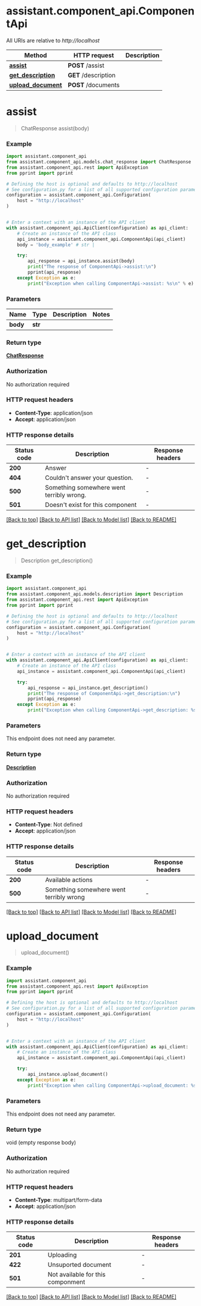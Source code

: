 # assistant.component_api.ComponentApi

All URIs are relative to *http://localhost*

Method | HTTP request | Description
------------- | ------------- | -------------
[**assist**](ComponentApi.md#assist) | **POST** /assist | 
[**get_description**](ComponentApi.md#get_description) | **GET** /description | 
[**upload_document**](ComponentApi.md#upload_document) | **POST** /documents | 


# **assist**
> ChatResponse assist(body)



### Example


```python
import assistant.component_api
from assistant.component_api.models.chat_response import ChatResponse
from assistant.component_api.rest import ApiException
from pprint import pprint

# Defining the host is optional and defaults to http://localhost
# See configuration.py for a list of all supported configuration parameters.
configuration = assistant.component_api.Configuration(
    host = "http://localhost"
)


# Enter a context with an instance of the API client
with assistant.component_api.ApiClient(configuration) as api_client:
    # Create an instance of the API class
    api_instance = assistant.component_api.ComponentApi(api_client)
    body = 'body_example' # str | 

    try:
        api_response = api_instance.assist(body)
        print("The response of ComponentApi->assist:\n")
        pprint(api_response)
    except Exception as e:
        print("Exception when calling ComponentApi->assist: %s\n" % e)
```



### Parameters


Name | Type | Description  | Notes
------------- | ------------- | ------------- | -------------
 **body** | **str**|  | 

### Return type

[**ChatResponse**](ChatResponse.md)

### Authorization

No authorization required

### HTTP request headers

 - **Content-Type**: application/json
 - **Accept**: application/json

### HTTP response details

| Status code | Description | Response headers |
|-------------|-------------|------------------|
**200** | Answer |  -  |
**404** | Couldn&#39;t answer your question. |  -  |
**500** | Something somewhere went terribly wrong. |  -  |
**501** | Doesn&#39;t exist for this component |  -  |

[[Back to top]](#) [[Back to API list]](../README.md#documentation-for-api-endpoints) [[Back to Model list]](../README.md#documentation-for-models) [[Back to README]](../README.md)

# **get_description**
> Description get_description()



### Example


```python
import assistant.component_api
from assistant.component_api.models.description import Description
from assistant.component_api.rest import ApiException
from pprint import pprint

# Defining the host is optional and defaults to http://localhost
# See configuration.py for a list of all supported configuration parameters.
configuration = assistant.component_api.Configuration(
    host = "http://localhost"
)


# Enter a context with an instance of the API client
with assistant.component_api.ApiClient(configuration) as api_client:
    # Create an instance of the API class
    api_instance = assistant.component_api.ComponentApi(api_client)

    try:
        api_response = api_instance.get_description()
        print("The response of ComponentApi->get_description:\n")
        pprint(api_response)
    except Exception as e:
        print("Exception when calling ComponentApi->get_description: %s\n" % e)
```



### Parameters

This endpoint does not need any parameter.

### Return type

[**Description**](Description.md)

### Authorization

No authorization required

### HTTP request headers

 - **Content-Type**: Not defined
 - **Accept**: application/json

### HTTP response details

| Status code | Description | Response headers |
|-------------|-------------|------------------|
**200** | Available actions |  -  |
**500** | Something somewhere went terribly wrong |  -  |

[[Back to top]](#) [[Back to API list]](../README.md#documentation-for-api-endpoints) [[Back to Model list]](../README.md#documentation-for-models) [[Back to README]](../README.md)

# **upload_document**
> upload_document()



### Example


```python
import assistant.component_api
from assistant.component_api.rest import ApiException
from pprint import pprint

# Defining the host is optional and defaults to http://localhost
# See configuration.py for a list of all supported configuration parameters.
configuration = assistant.component_api.Configuration(
    host = "http://localhost"
)


# Enter a context with an instance of the API client
with assistant.component_api.ApiClient(configuration) as api_client:
    # Create an instance of the API class
    api_instance = assistant.component_api.ComponentApi(api_client)

    try:
        api_instance.upload_document()
    except Exception as e:
        print("Exception when calling ComponentApi->upload_document: %s\n" % e)
```



### Parameters

This endpoint does not need any parameter.

### Return type

void (empty response body)

### Authorization

No authorization required

### HTTP request headers

 - **Content-Type**: multipart/form-data
 - **Accept**: application/json

### HTTP response details

| Status code | Description | Response headers |
|-------------|-------------|------------------|
**201** | Uploading |  -  |
**422** | Unsuported document |  -  |
**501** | Not available for this componment |  -  |

[[Back to top]](#) [[Back to API list]](../README.md#documentation-for-api-endpoints) [[Back to Model list]](../README.md#documentation-for-models) [[Back to README]](../README.md)

